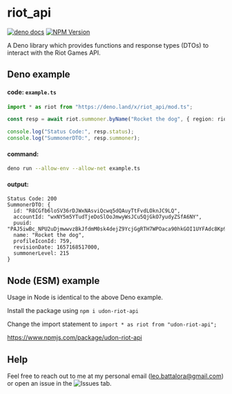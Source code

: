# riot_api

[![deno docs][deno-docs-image]][deno-docs-url]
[![NPM Version][npm-version-image]][npm-url]

A Deno library which provides functions and response types (DTOs) to interact with the Riot Games API.

## Deno example

#### code: `example.ts`

```ts
import * as riot from "https://deno.land/x/riot_api/mod.ts";

const resp = await riot.summoner.byName("Rocket the dog", { region: riot.routes.Platform.NA1 });

console.log("Status Code:", resp.status);
console.log("SummonerDTO:", resp.summoner);
```

#### command:

```sh
deno run --allow-env --allow-net example.ts
```

#### output:

```
Status Code: 200
SummonerDTO: {
  id: "R8CGfb6loSV36rDJWxNAsviQcwq5dQAuyTtFvdLOknJC9LQ",
  accountId: "wxNY5m5YTudTjeDoSlOoJmwyWsJCu5QjGkO7yudyZSfA6NY",
  puuid: "PAJ5iwBc_NPU2uDjmwwvzBkJfdmM0sk4dejZ9YcjGgRTH7WPOaca90hkGOI1UYFAdc8Kp91MvfG2MA",
  name: "Rocket the dog",
  profileIconId: 759,
  revisionDate: 1657168517000,
  summonerLevel: 215
}
```

## Node (ESM) example

Usage in Node is identical to the above Deno example.

Install the package using `npm i udon-riot-api`

Change the import statement to `import * as riot from "udon-riot-api";`

https://www.npmjs.com/package/udon-riot-api

## Help

Feel free to reach out to me at my personal email (leo.battalora@gmail.com) or open an issue in the ![Issues tab](https://github.com/udon-code-studios/riot-api/issues).

[deno-docs-image]: https://doc.deno.land/badge.svg
[deno-docs-url]: https://doc.deno.land/https://deno.land/x/riot_api/mod.ts
[npm-version-image]: https://badgen.net/npm/v/udon-riot-api
[npm-url]: https://npmjs.org/package/udon-riot-api
